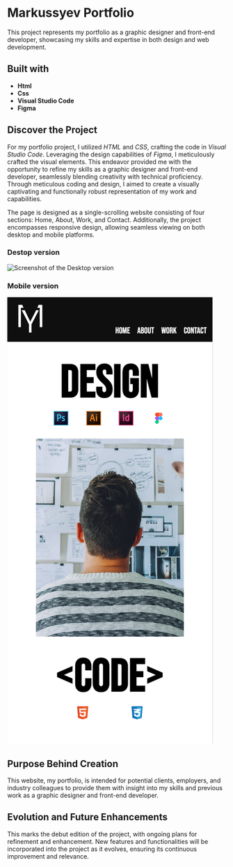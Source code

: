 # Markussyev Portfolio

This project represents my portfolio as a graphic designer and front-end developer, showcasing my skills and expertise in both design and web development.

## Built with

- **Html** 
- **Css**
- **Visual Studio Code**
- **Figma**

## Discover the Project
For my portfolio project, I utilized *HTML* and *CSS*, crafting the code in *Visual Studio Code*. Leveraging the design capabilities of *Figma*, I meticulously crafted the visual elements. This endeavor provided me with the opportunity to refine my skills as a graphic designer and front-end developer, seamlessly blending creativity with technical proficiency. Through meticulous coding and design, I aimed to create a visually captivating and functionally robust representation of my work and capabilities.

The page is designed as a single-scrolling website consisting of four sections: Home, About, Work, and Contact. Additionally, the project encompasses responsive design, allowing seamless viewing on both desktop and mobile platforms.

### Destop version 
![Screenshot of the Desktop version](./screenshots/Screenshot-Markussyev-Desktop.png)

### Mobile version 
![Screenshot of the Mobile version](./screenshots/Screenshot-Markussyev-Mobile.png)
 
 ## Purpose Behind Creation

This website, my portfolio, is intended for potential clients, employers, and industry colleagues to provide them with insight into my skills and previous work as a graphic designer and front-end developer.

## Evolution and Future Enhancements

This marks the debut edition of the project, with ongoing plans for refinement and enhancement. New features and functionalities will be incorporated into the project as it evolves, ensuring its continuous improvement and relevance.